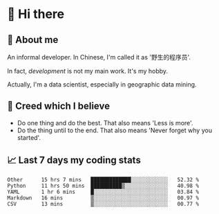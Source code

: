 # 👋 Hi there

## :speech_balloon: About me

An informal developer. In Chinese, I'm called it as '野生的程序员'.

In fact, _development_ is not my main work. It's my hobby.

Actually, I'm a data scientist, especially in geographic data mining.

## :see_no_evil: Creed which I believe

- Do one thing and do the best. That also means 'Less is more'.
- Do the thing until to the end. That also means 'Never forget why you started'.

## :chart_with_upwards_trend: Last 7 days my coding stats

<!--START_SECTION:waka-->
```text
Other      15 hrs 7 mins   █████████████░░░░░░░░░░░░   52.32 % 
Python     11 hrs 50 mins  ██████████▒░░░░░░░░░░░░░░   40.98 % 
YAML       1 hr 6 mins     █░░░░░░░░░░░░░░░░░░░░░░░░   03.84 % 
Markdown   16 mins         ▒░░░░░░░░░░░░░░░░░░░░░░░░   00.97 % 
CSV        13 mins         ▒░░░░░░░░░░░░░░░░░░░░░░░░   00.77 % 
```
<!--END_SECTION:waka-->
